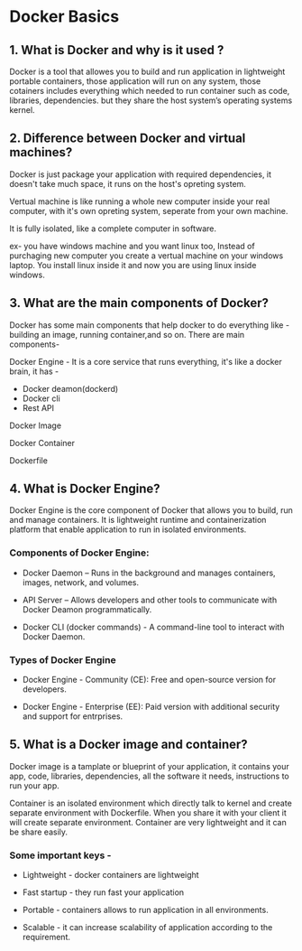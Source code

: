 # Docker Basics
## 1. What is Docker and why is it used ?
  Docker is a tool that allowes you to build and run application in lightweight portable containers, those application will run on any system, those cotainers includes everything which needed to run container such as code, libraries, dependencies. but they share the host system’s operating systems kernel. 

## 2. Difference between Docker and virtual machines?
  Docker is just package your application with required dependencies, it doesn't take much space, it runs on the host's opreting system.

  Vertual machine is like running a whole new computer inside your real computer, with it's own opreting system, seperate from your own machine.
  
  It is fully isolated,  like a complete computer in software.
  
  ex- you have windows machine and you want linux too,
     Instead of purchaging new computer you create a vertual machine on your windows laptop.
     You install linux inside it and now you are using linux inside windows.
     

## 3. What are the main components of Docker?

  Docker has some main components that help docker to do everything like - building an image, running container,and so on. There are main components-

  Docker Engine - It is a core service that runs everything, it's like a docker brain, it has - 
  - Docker deamon(dockerd)
  - Docker cli
  - Rest API

  Docker Image

  Docker Container

  Dockerfile
  

## 4. What is Docker Engine?

  Docker Engine is the core component of Docker that allows you to build, run and manage containers. It is lightweight runtime and containerization platform that enable application to run in isolated environments.

### Components of Docker Engine:

- Docker Daemon – Runs in the background and manages containers, images, network, and volumes.

- API Server – Allows developers and other tools to communicate with Docker Deamon programmatically.

- Docker CLI (docker commands) - A command-line tool to interact with Docker Daemon.

### Types of Docker Engine

- Docker Engine - Community (CE): Free and open-source version for developers.

- Docker Engine - Enterprise (EE): Paid version with additional security and support for entrprises.



## 5. What is a Docker image and container?

  Docker image is a tamplate or blueprint of your application, it contains your app, code, libraries, dependencies, all the software it needs, instructions to run your app.

  Container is an isolated environment which directly talk to kernel and create separate environment with Dockerfile. When you share it with your client it will create separate environment. Container are very lightweight and it can be share easily.

### Some important keys -

- Lightweight - docker containers are lightweight

- Fast startup - they run fast your application

- Portable - containers allows to run application in all environments.

- Scalable - it can increase scalability of application according to the requirement.



